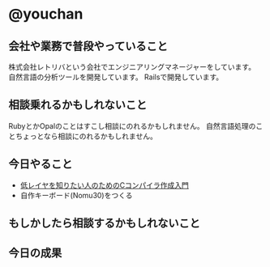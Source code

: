 # @youchan

## 会社や業務で普段やっていること

株式会社レトリバという会社でエンジニアリングマネージャーをしています。  
自然言語の分析ツールを開発しています。
Railsで開発しています。

## 相談乗れるかもしれないこと

RubyとかOpalのことはすこし相談にのれるかもしれません。
自然言語処理のことちょっとなら相談にのれるかもしれません。

## 今日やること

* [低レイヤを知りたい人のためのCコンパイラ作成入門](https://www.sigbus.info/compilerbook)
* 自作キーボード(Nomu30)をつくる

## もしかしたら相談するかもしれないこと

## 今日の成果
